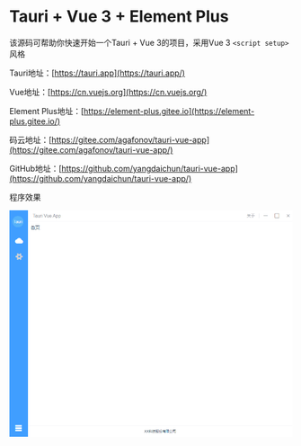 # Tauri + Vue 3 + Element Plus

该源码可帮助你快速开始一个Tauri + Vue 3的项目，采用Vue 3 `<script setup>`风格

Tauri地址：[https://tauri.app](https://tauri.app/)

Vue地址：[https://cn.vuejs.org](https://cn.vuejs.org/)

Element Plus地址：[https://element-plus.gitee.io](https://element-plus.gitee.io/)

码云地址：[https://gitee.com/agafonov/tauri-vue-app](https://gitee.com/agafonov/tauri-vue-app/)

GitHub地址：[https://github.com/yangdaichun/tauri-vue-app](https://github.com/yangdaichun/tauri-vue-app/)

程序效果

![image](src/assets/app.png)